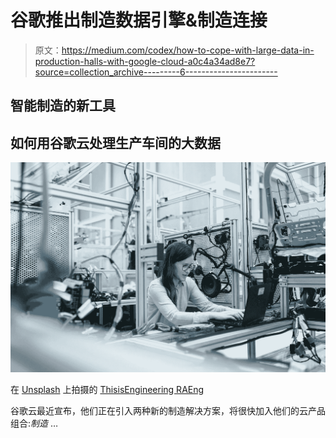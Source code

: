 # 谷歌推出制造数据引擎&制造连接

> 原文：<https://medium.com/codex/how-to-cope-with-large-data-in-production-halls-with-google-cloud-a0c4a34ad8e7?source=collection_archive---------6----------------------->

## 智能制造的新工具

## 如何用谷歌云处理生产车间的大数据

![](img/6086b6532052e384c8d023b670e3a38c.png)

在 [Unsplash](https://unsplash.com/s/photos/manufacturing?utm_source=unsplash&utm_medium=referral&utm_content=creditCopyText) 上拍摄的 [ThisisEngineering RAEng](https://unsplash.com/@thisisengineering?utm_source=unsplash&utm_medium=referral&utm_content=creditCopyText)

谷歌云最近宣布，他们正在引入两种新的制造解决方案，将很快加入他们的云产品组合:*制造* …